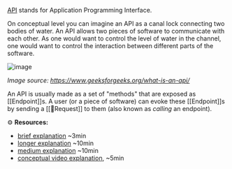 [API](https://en.wikipedia.org/wiki/API) stands for Application Programming Interface. 

On conceptual level you can imagine an API as a canal lock connecting two bodies of water. An API allows two pieces of software to communicate with each other. As one would want to control the level of water in the channel, one would want to control the interaction between different parts of the software.

![image](https://miro.medium.com/v2/resize:fit:828/format:webp/1*AQzsgSb23Hg-caTvYJmomQ.png)

_Image source: https://www.geeksforgeeks.org/what-is-an-api/_

An API is usually made as a set of "methods" that are exposed as [[Endpoint]]s. A user (or a piece of software) can evoke these [[Endpoint]]s by sending a [[🫴Request]] to them (also known as _calling_ an endpoint).

⚙️ **Resources:**
* [brief explanation](https://www.geeksforgeeks.org/what-is-an-api/) ~3min
* [longer explanation](https://www.ibm.com/topics/api) ~10min
* [medium explanation](https://medium.com/@S3THU/what-is-api-a-beginners-guide-2a7aebb18f1c) ~10min
* [conceptual video explanation](https://www.youtube.com/watch?v=OVvTv9Hy91Q), ~5min